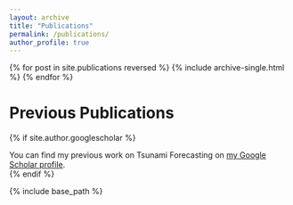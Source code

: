 ```yaml
---
layout: archive
title: "Publications"
permalink: /publications/
author_profile: true
---
```


{% for post in site.publications reversed %}
  {% include archive-single.html %}
{% endfor %}

Previous Publications
=== 

{% if site.author.googlescholar %}
  <div class="wordwrap">You can find my previous work on Tsunami Forecasting on <a href="{{site.author.googlescholar}}">my Google Scholar profile</a>.</div>
{% endif %}

{% include base_path %}

